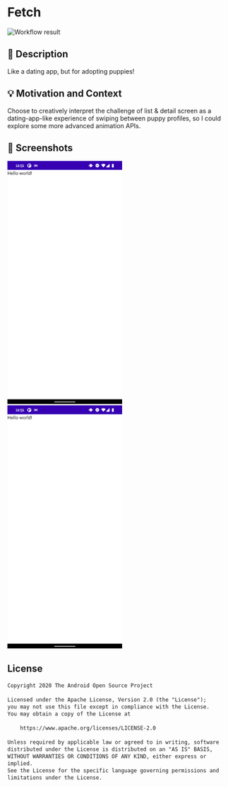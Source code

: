 # Fetch

<!--- Replace <OWNER> with your Github Username and <REPOSITORY> with the name of your repository. -->
<!--- You can find both of these in the url bar when you open your repository in github. -->
![Workflow result](https://github.com/dandc87/Compose-Challenge-Puppies/workflows/Check/badge.svg)


## :scroll: Description
<!--- Describe your app in one or two sentences -->

Like a dating app, but for adopting puppies!

## :bulb: Motivation and Context
<!--- Optionally point readers to interesting parts of your submission. -->
<!--- What are you especially proud of? -->

Choose to creatively interpret the challenge of list & detail screen as a dating-app-like
experience of swiping between puppy profiles, so I could explore some more advanced animation APIs.

## :camera_flash: Screenshots
<!-- You can add more screenshots here if you like -->
<img src="/results/screenshot_1.png" width="260">&emsp;<img src="/results/screenshot_2.png" width="260">

## License
```
Copyright 2020 The Android Open Source Project

Licensed under the Apache License, Version 2.0 (the "License");
you may not use this file except in compliance with the License.
You may obtain a copy of the License at

    https://www.apache.org/licenses/LICENSE-2.0

Unless required by applicable law or agreed to in writing, software
distributed under the License is distributed on an "AS IS" BASIS,
WITHOUT WARRANTIES OR CONDITIONS OF ANY KIND, either express or implied.
See the License for the specific language governing permissions and
limitations under the License.
```
